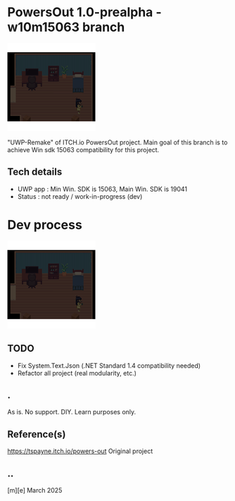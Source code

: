 # PowersOut 1.0-prealpha - w10m15063 branch
![Logo](Images/logo.png)

"UWP-Remake" of ITCH.io PowersOut project. Main goal of this branch is to achieve Win sdk 15063 compatibility for this project.


## Tech details
- UWP app : Min Win. SDK is 15063, Main Win. SDK is 19041  
- Status : not ready / work-in-progress (dev) 

# Dev process
![Logo](Images/logo.png)

## TODO
- Fix System.Text.Json (.NET Standard 1.4 compatibility needed)
- Refactor all project (real modularity, etc.)

## .
As is. No support. DIY. Learn purposes only.

## Reference(s)
https://tspayne.itch.io/powers-out Original project

## ..
[m][e] March 2025
